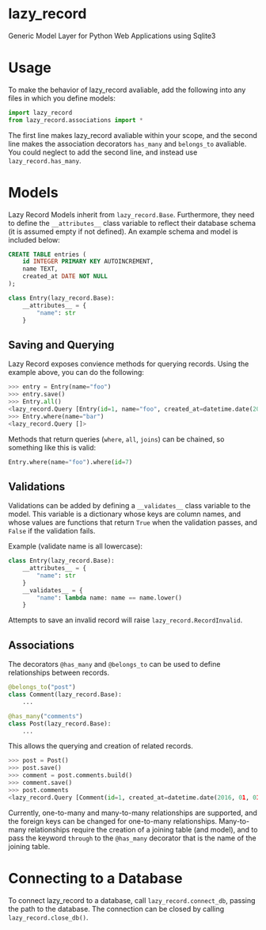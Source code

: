 # lazy_record
Generic Model Layer for Python Web Applications using Sqlite3

# Usage

To make the behavior of lazy_record avaliable, add the following into any files in which you define models:

```python
import lazy_record
from lazy_record.associations import *
```

The first line makes lazy_record avaliable within your scope, and the second line makes the association decorators
`has_many` and `belongs_to` avaliable. You could neglect to add the second line, and instead use `lazy_record.has_many`.

# Models

Lazy Record Models inherit from `lazy_record.Base`. Furthermore, they need to define the `__attributes__` class variable to
reflect their database schema (it is assumed empty if not defined). An example schema and model is included below:

```sql
CREATE TABLE entries (
    id INTEGER PRIMARY KEY AUTOINCREMENT,
    name TEXT,
    created_at DATE NOT NULL
);
```

```python
class Entry(lazy_record.Base):
    __attributes__ = {
        "name": str
    }
```

## Saving and Querying

Lazy Record exposes convience methods for querying records. Using the example above, you can do the following:

```python
>>> entry = Entry(name="foo")
>>> entry.save()
>>> Entry.all()
<lazy_record.Query [Entry(id=1, name="foo", created_at=datetime.date(2016, 01, 01)]>
>>> Entry.where(name="bar")
<lazy_record.Query []>
```

Methods that return queries (`where`, `all`, `joins`) can be chained, so something like this is valid:

```python
Entry.where(name="foo").where(id=7)
```

## Validations

Validations can be added by defining a `__validates__` class variable to the model. This variable is a dictionary
whose keys are column names, and whose values are functions that return `True` when the validation passes, and `False`
if the validation fails.

Example (validate name is all lowercase):

```python
class Entry(lazy_record.Base):
    __attributes__ = {
        "name": str
    }
    __validates__ = {
        "name": lambda name: name == name.lower()
    }
```

Attempts to save an invalid record will raise `lazy_record.RecordInvalid`.

## Associations

The decorators `@has_many` and `@belongs_to` can be used to define relationships between records.

```python
@belongs_to("post")
class Comment(lazy_record.Base):
    ...

@has_many("comments")
class Post(lazy_record.Base):
    ...
```

This allows the querying and creation of related records.

```python
>>> post = Post()
>>> post.save()
>>> comment = post.comments.build()
>>> comment.save()
>>> post.comments
<lazy_record.Query [Comment(id=1, created_at=datetime.date(2016, 01, 01), post_id=1)]>
```

Currently, one-to-many and many-to-many relationships are supported, and the foreign keys can be changed for one-to-many
relationships. Many-to-many relationships require the creation of a joining table (and model), and to pass the keyword
`through` to the `@has_many` decorator that is the name of the joining table.

# Connecting to a Database

To connect lazy_record to a database, call `lazy_record.connect_db`, passing the path to the database. The connection can
be closed by calling `lazy_record.close_db()`.
